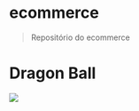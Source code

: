 # ecommerce

>Repositório do ecommerce

Dragon Ball
===========

![](https://image.tmdb.org/t/p/original/zYmMzsm6ORrt1YgVK5p5gSSvIIZ.jpg)

